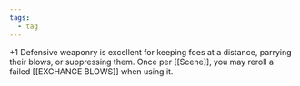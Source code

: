 ```yaml
---
tags:
  - tag
---
```

+1
Defensive weaponry is excellent for keeping foes at a distance, parrying their blows, or suppressing them. Once per [[Scene]], you may reroll a failed [[EXCHANGE BLOWS]] when using it.